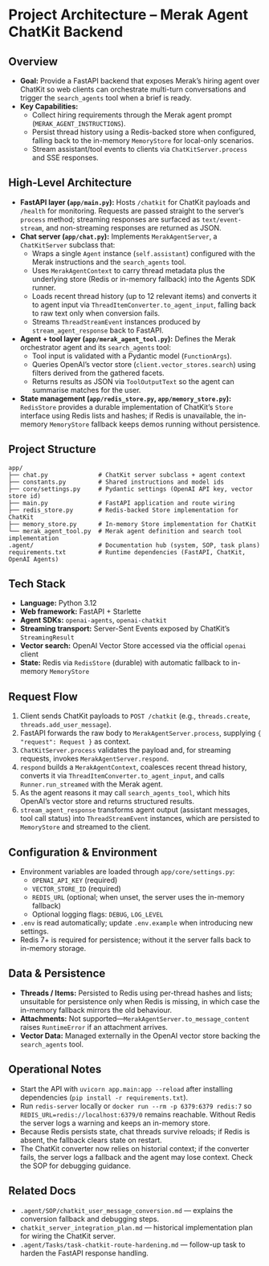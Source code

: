 # Project Architecture – Merak Agent ChatKit Backend

## Overview
- **Goal:** Provide a FastAPI backend that exposes Merak’s hiring agent over ChatKit so web clients can orchestrate multi-turn conversations and trigger the `search_agents` tool when a brief is ready.
- **Key Capabilities:**
  - Collect hiring requirements through the Merak agent prompt (`MERAK_AGENT_INSTRUCTIONS`).
  - Persist thread history using a Redis-backed store when configured, falling back to the in-memory `MemoryStore` for local-only scenarios.
  - Stream assistant/tool events to clients via `ChatKitServer.process` and SSE responses.

## High-Level Architecture
- **FastAPI layer (`app/main.py`):** Hosts `/chatkit` for ChatKit payloads and `/health` for monitoring. Requests are passed straight to the server’s `process` method; streaming responses are surfaced as `text/event-stream`, and non-streaming responses are returned as JSON.
- **Chat server (`app/chat.py`):** Implements `MerakAgentServer`, a `ChatKitServer` subclass that:
  - Wraps a single `Agent` instance (`self.assistant`) configured with the Merak instructions and the `search_agents` tool.
  - Uses `MerakAgentContext` to carry thread metadata plus the underlying store (Redis or in-memory fallback) into the Agents SDK runner.
  - Loads recent thread history (up to 12 relevant items) and converts it to agent input via `ThreadItemConverter.to_agent_input`, falling back to raw text only when conversion fails.
  - Streams `ThreadStreamEvent` instances produced by `stream_agent_response` back to FastAPI.
- **Agent + tool layer (`app/merak_agent_tool.py`):** Defines the Merak orchestrator agent and its `search_agents` tool:
  - Tool input is validated with a Pydantic model (`FunctionArgs`).
  - Queries OpenAI’s vector store (`client.vector_stores.search`) using filters derived from the gathered facets.
  - Returns results as JSON via `ToolOutputText` so the agent can summarise matches for the user.
- **State management (`app/redis_store.py`, `app/memory_store.py`):** `RedisStore` provides a durable implementation of ChatKit’s `Store` interface using Redis lists and hashes; if Redis is unavailable, the in-memory `MemoryStore` fallback keeps demos running without persistence.

## Project Structure
```
app/
├── chat.py              # ChatKit server subclass + agent context
├── constants.py         # Shared instructions and model ids
├── core/settings.py     # Pydantic settings (OpenAI API key, vector store id)
├── main.py              # FastAPI application and route wiring
├── redis_store.py       # Redis-backed Store implementation for ChatKit
├── memory_store.py      # In-memory Store implementation for ChatKit
└── merak_agent_tool.py  # Merak agent definition and search tool implementation
.agent/                  # Documentation hub (system, SOP, task plans)
requirements.txt         # Runtime dependencies (FastAPI, ChatKit, OpenAI Agents)
```

## Tech Stack
- **Language:** Python 3.12
- **Web framework:** FastAPI + Starlette
- **Agent SDKs:** `openai-agents`, `openai-chatkit`
- **Streaming transport:** Server-Sent Events exposed by ChatKit’s `StreamingResult`
- **Vector search:** OpenAI Vector Store accessed via the official `openai` client
- **State:** Redis via `RedisStore` (durable) with automatic fallback to in-memory `MemoryStore`

## Request Flow
1. Client sends ChatKit payloads to `POST /chatkit` (e.g., `threads.create`, `threads.add_user_message`).
2. FastAPI forwards the raw body to `MerakAgentServer.process`, supplying `{ "request": Request }` as context.
3. `ChatKitServer.process` validates the payload and, for streaming requests, invokes `MerakAgentServer.respond`.
4. `respond` builds a `MerakAgentContext`, coalesces recent thread history, converts it via `ThreadItemConverter.to_agent_input`, and calls `Runner.run_streamed` with the Merak agent.
5. As the agent reasons it may call `search_agents_tool`, which hits OpenAI’s vector store and returns structured results.
6. `stream_agent_response` transforms agent output (assistant messages, tool call status) into `ThreadStreamEvent` instances, which are persisted to `MemoryStore` and streamed to the client.

## Configuration & Environment
- Environment variables are loaded through `app/core/settings.py`:
  - `OPENAI_API_KEY` (required)
  - `VECTOR_STORE_ID` (required)
  - `REDIS_URL` (optional; when unset, the server uses the in-memory fallback)
  - Optional logging flags: `DEBUG`, `LOG_LEVEL`
- `.env` is read automatically; update `.env.example` when introducing new settings.
- Redis 7+ is required for persistence; without it the server falls back to in-memory storage.

## Data & Persistence
- **Threads / Items:** Persisted to Redis using per-thread hashes and lists; unsuitable for persistence only when Redis is missing, in which case the in-memory fallback mirrors the old behaviour.
- **Attachments:** Not supported—`MerakAgentServer.to_message_content` raises `RuntimeError` if an attachment arrives.
- **Vector Data:** Managed externally in the OpenAI vector store backing the `search_agents` tool.

## Operational Notes
- Start the API with `uvicorn app.main:app --reload` after installing dependencies (`pip install -r requirements.txt`).
- Run `redis-server` locally or `docker run --rm -p 6379:6379 redis:7` so `REDIS_URL=redis://localhost:6379/0` remains reachable. Without Redis the server logs a warning and keeps an in-memory store.
- Because Redis persists state, chat threads survive reloads; if Redis is absent, the fallback clears state on restart.
- The ChatKit converter now relies on historial context; if the converter fails, the server logs a fallback and the agent may lose context. Check the SOP for debugging guidance.

## Related Docs
- `.agent/SOP/chatkit_user_message_conversion.md` — explains the conversion fallback and debugging steps.
- `chatkit_server_integration_plan.md` — historical implementation plan for wiring the ChatKit server.
- `.agent/Tasks/task-chatkit-route-hardening.md` — follow-up task to harden the FastAPI response handling.
